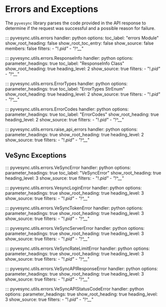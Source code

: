 # Errors and Exceptions

The `pyvesync` library parses the code provided in the API response to determine if the request was successful and a possible reason for failure.

::: pyvesync.utils.errors
    handler: python
    options:
      toc_label: "errors Module"
      show_root_heading: false
      show_root_toc_entry: false
      show_source: false
      members: false
      filters:
        - "!.*pid"
        - "!^__*"

::: pyvesync.utils.errors.ResponseInfo
    handler: python
    options:
      parameter_headings: true
      toc_label: "ResponseInfo Class"
      show_root_heading: true
      heading_level: 2
      show_source: true
      filters:
        - "!.*pid"
        - "!^__*"

::: pyvesync.utils.errors.ErrorTypes
    handler: python
    options:
      parameter_headings: true
      toc_label: "ErrorTypes StrEnum"
      show_root_heading: true
      heading_level: 2
      show_source: true
      filters:
        - "!.*pid"
        - "!^__*"

::: pyvesync.utils.errors.ErrorCodes
    handler: python
    options:
      parameter_headings: true
      toc_label: "ErrorCodes"
      show_root_heading: true
      heading_level: 2
      show_source: true
      filters:
        - "!.*pid"
        - "!^__*"

::: pyvesync.utils.errors.raise_api_errors
    handler: python
    options:
      parameter_headings: true
      show_root_heading: true
      heading_level: 2
      show_source: true
      filters:
        - "!.*pid"
        - "!^__*"

## VeSync Exceptions

::: pyvesync.utils.errors.VeSyncError
    handler: python
    options:
      parameter_headings: true
      toc_label: "VeSyncError"
      show_root_heading: true
      heading_level: 3
      show_source: true
      filters:
        - "!.*pid"
        - "!^__*"

::: pyvesync.utils.errors.VesyncLoginError
    handler: python
    options:
      parameter_headings: true
      show_root_heading: true
      heading_level: 3
      show_source: true
      filters:
        - "!.*pid"
        - "!^__*"

::: pyvesync.utils.errors.VeSyncTokenError
    handler: python
    options:
      parameter_headings: true
      show_root_heading: true
      heading_level: 3
      show_source: true
      filters:
        - "!.*pid"
        - "!^__*"

::: pyvesync.utils.errors.VeSyncServerError
    handler: python
    options:
      parameter_headings: true
      show_root_heading: true
      heading_level: 3
      show_source: true
      filters:
        - "!.*pid"
        - "!^__*"

::: pyvesync.utils.errors.VeSyncRateLimitError
    handler: python
    options:
      parameter_headings: true
      show_root_heading: true
      heading_level: 3
      show_source: true
      filters:
        - "!.*pid"
        - "!^__*"

::: pyvesync.utils.errors.VeSyncAPIResponseError
    handler: python
    options:
      parameter_headings: true
      show_root_heading: true
      heading_level: 3
      show_source: true
      filters:
        - "!.*pid"
        - "!^__*"

::: pyvesync.utils.errors.VeSyncAPIStatusCodeError
    handler: python
    options:
      parameter_headings: true
      show_root_heading: true
      heading_level: 3
      show_source: true
      filters:
        - "!.*pid"
        - "!^__*"
